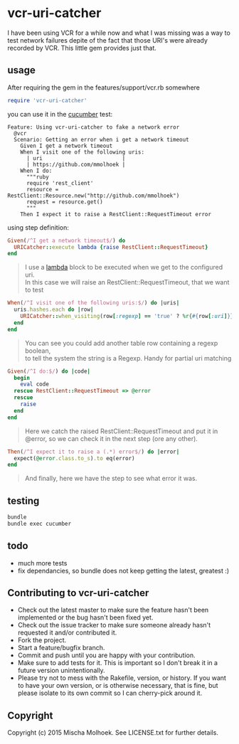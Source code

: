# vcr-uri-catcher

I have been using VCR for a while now and what I was missing was a way to test network failures depite of the fact that those URI's were already recorded by VCR.
This little gem provides just that.

## usage

After requiring the gem in the features/support/vcr.rb somewhere

```ruby
require 'vcr-uri-catcher'
```

you can use it in the [cucumber](https://cukes.info/) test:

```cucumber
Feature: Using vcr-uri-catcher to fake a network error
  @vcr
  Scenario: Getting an error when i get a network timeout
    Given I get a network timeout
    When I visit one of the following uris:
      | uri                         |
      | https://github.com/mmolhoek |
    When I do:
      """ruby
      require 'rest_client'
      resource = RestClient::Resource.new("http://github.com/mmolhoek")
      request = resource.get()
      """
    Then I expect it to raise a RestClient::RequestTimeout error
```

using step definition:

```ruby
Given(/^I get a network timeout$/) do
  URICatcher::execute lambda {raise RestClient::RequestTimeout}
end
```
> I use a [lambda](http://www.reactive.io/tips/2008/12/21/understanding-ruby-blocks-procs-and-lambdas/) block to be executed when we get to the configured uri.<br/>
> In this case we will raise an RestClient::RequestTimeout, that we want to test 

```ruby
When(/^I visit one of the following uris:$/) do |uris|
  uris.hashes.each do |row|
    URICatcher::when_visiting(row[:regexp] == 'true' ? %r{#{row[:uri]}} : row[:uri])
  end
end
```
> You can see you could add another table row containing a regexp boolean,<br/>
> to tell the system the string is a Regexp. Handy for partial uri matching

```ruby
Given(/^I do:$/) do |code|
  begin
    eval code
  rescue RestClient::RequestTimeout => @error
  rescue
    raise
  end
end
```
> Here we catch the raised RestClient::RequestTimeout and put it in @error, so we can check it in the next step (ore any other).

```ruby
Then(/^I expect it to raise a (.*) error$/) do |error|
  expect(@error.class.to_s).to eq(error)
end
```
> And finally, here we have the step to see what error it was.


## testing

```bash
bundle
bundle exec cucumber
```

## todo

* much more tests
* fix dependancies, so bundle does not keep getting the latest, greatest :)

## Contributing to vcr-uri-catcher
 
* Check out the latest master to make sure the feature hasn't been implemented or the bug hasn't been fixed yet.
* Check out the issue tracker to make sure someone already hasn't requested it and/or contributed it.
* Fork the project.
* Start a feature/bugfix branch.
* Commit and push until you are happy with your contribution.
* Make sure to add tests for it. This is important so I don't break it in a future version unintentionally.
* Please try not to mess with the Rakefile, version, or history. If you want to have your own version, or is otherwise necessary, that is fine, but please isolate to its own commit so I can cherry-pick around it.

## Copyright

Copyright (c) 2015 Mischa Molhoek. See LICENSE.txt for further details.
